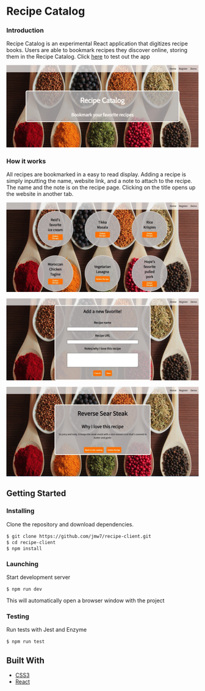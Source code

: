 # Recipe Catalog

### Introduction
Recipe Catalog is an experimental React application that digitizes recipe books. 
Users are able to bookmark recipes they discover online, storing them in the Recipe Catalog.
Click [here](https://recipes-app-zeta.now.sh/) to test out the app 

![Home Page](./public/images/home.jpg)

### How it works
All recipes are bookmarked in a easy to read display. 
Adding a recipe is simply inputting the name, website link, and a note to attach to the recipe.
The name and the note is on the recipe page. Clicking on the title opens up the website in another tab.

![Catalog](./public/images/catalog.jpg)

![Add Recipe](./public/images/add_recipe.jpg)

![Recipe](./public/images/recipe.jpg)


## Getting Started
### Installing
Clone the repository and download dependencies.
```
$ git clone https://github.com/jmw7/recipe-client.git
$ cd recipe-client
$ npm install
```

### Launching
Start development server
```
$ npm run dev
```
This will automatically open a browser window with the project

### Testing
Run tests with Jest and Enzyme
```
$ npm run test
```

## Built With
 - [CSS3](https://developer.mozilla.org/en-US/docs/Web/CSS/CSS3)
 - [React](https://reactjs.org/)
